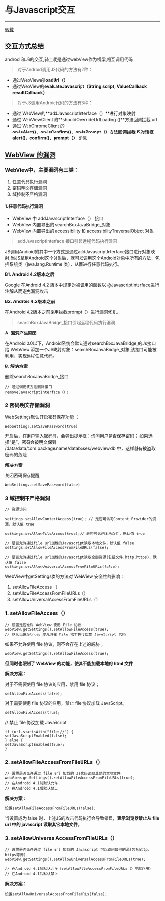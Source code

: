 # 与Javascript交互

---

[转载](https://www.jianshu.com/p/345f4d8a5cfa "原文链接")
##  交互方式总结

androd 和JS的交互,骑士就是通过webView作为桥梁,相互调用代码

> 对于Android调用JS代码的方法有2种：

- 通过WebView的**loadUrl（）**
- 通过WebView的**evaluateJavascript（String script, ValueCallback<String> resultCallback）**

> 对于JS调用Android代码的方法有3种：

* 通过 WebView的**addJavascriptInterface（）**进行对象映射
* 通过 WebViewClient 的**shouldOverrideUrlLoading ()**方法回调拦截 url
* 通过 WebChromeClient 的**onJsAlert()、onJsConfirm()、onJsPrompt（）**方法回调拦截JS对话框**alert()、confirm()、prompt（）** 消息





##  [WebView 的漏洞](https://www.jianshu.com/p/3a345d27cd42)



### WebView中，主要漏洞有三类：

1. 任意代码执行漏洞
1. 	密码明文存储漏洞
1. 	域控制不严格漏洞

#### 1.任意代码执行漏洞

*	WebView 中 addJavascriptInterface（） 接口
*	WebView 内置导出的 searchBoxJavaBridge_对象
*	WebView 内置导出的 accessibility 和 accessibilityTraversalObject 对象



>  addJavascriptInterface 接口引起远程代码执行漏洞


JS调用Android的其中一个方式是通过addJavascriptInterface接口进行对象映射,当JS拿到Android这个对象后，就可以调用这个Android对象中所有的方法，包括系统类（java.lang.Runtime 类），从而进行任意代码执行。



**B1. Android 4.2版本之后**

Google 在Android 4.2 版本中规定对被调用的函数以 @JavascriptInterface进行注解从而避免漏洞攻击

**B2. Android 4.2版本之前**

在Android 4.2版本之前采用拦截prompt（）进行漏洞修复。





> searchBoxJavaBridge_接口引起远程代码执行漏洞

**A. 漏洞产生原因**

在Android 3.0以下，Android系统会默认通过searchBoxJavaBridge_的Js接口给 WebView 添加一个JS映射对象：searchBoxJavaBridge_对象,该接口可能被利用，实现远程任意代码。

**B. 解决方案**

删除searchBoxJavaBridge_接口
    
    // 通过调用该方法删除接口
    removeJavascriptInterface（）；


### 2 密码明文存储漏洞

WebSettings默认开启密码保存功能 ：

	WebSettings.setSavePassword(true)

开启后，在用户输入密码时，会弹出提示框：询问用户是否保存密码；
如果选择”是”，密码会被明文保到 /data/data/com.package.name/databases/webview.db 中，这样就有被盗取密码的危险

**解决方案**

关闭密码保存提醒

	WebSettings.setSavePassword(false) 


### 3 域控制不严格漏洞

 	// 资源访问

    settings.setAllowContentAccess(true); // 是否可访问Content Provider的资源，默认值 true

    settings.setAllowFileAccess(true);// 是否可访问本地文件，默认值 true

    // 是否允许通过file url加载的Javascript读取本地文件，默认值 false
    settings.setAllowFileAccessFromFileURLs(false);  

    // 是否允许通过file url加载的Javascript读取全部资源(包括文件,http,https)，默认值 false
    settings.setAllowUniversalAccessFromFileURLs(false);


WebView中getSettings类的方法对 WebView 安全性的影响：

1. setAllowFileAccess（）
1. setAllowFileAccessFromFileURLs（）
1. setAllowUniversalAccessFromFileURLs（）


### 1. setAllowFileAccess（） ###
    
    // 设置是否允许 WebView 使用 File 协议
    webView.getSettings().setAllowFileAccess(true); 
    // 默认设置为true，即允许在 File 域下执行任意 JavaScript 代码

如果不允许使用 file 协议，则不会存在上述的威胁；

`webView.getSettings().setAllowFileAccess(true); ` 
   
**但同时也限制了 WebView 的功能，使其不能加载本地的 html 文件**


**解决方案：**

对于不需要使用 file 协议的应用，禁用 file 协议；

    setAllowFileAccess(false); 

对于需要使用 file 协议的应用，禁止 file 协议加载 JavaScript。

    setAllowFileAccess(true); 

// 禁止 file 协议加载 JavaScript

    if (url.startsWith("file://") {
    setJavaScriptEnabled(false);
    } else {
    setJavaScriptEnabled(true);
    }


### 2. setAllowFileAccessFromFileURLs（） ###

    // 设置是否允许通过 file url 加载的 Js代码读取其他的本地文件
    webView.getSettings().setAllowFileAccessFromFileURLs(true);
    // 在Android 4.1前默认允许
    // 在Android 4.1后默认禁止


**解决方案：**
    
    设置setAllowFileAccessFromFileURLs(false);

当设置成为 false 时，上述JS的攻击代码执行会导致错误，**表示浏览器禁止从 file url 中的 javascript 读取其它本地文件**。



### 3. setAllowUniversalAccessFromFileURLs（） ###


    // 设置是否允许通过 file url 加载的 Javascript 可以访问其他的源(包括http、https等源)
    webView.getSettings().setAllowUniversalAccessFromFileURLs(true);
    
    // 在Android 4.1前默认允许（setAllowFileAccessFromFileURLs（）不起作用）
    // 在Android 4.1后默认禁止



**解决方案：**

```
设置setAllowUniversalAccessFromFileURLs(false);
```






